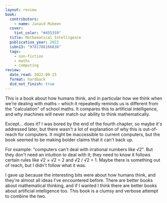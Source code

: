 ```yaml
---
layout: review
book:
  contributors:
    - name: Junaid Mubeen
  cover:
    tint_color: "#455359"
  title: Mathematical Intelligence
  publication_year: 2022
  isbn13: "9781788166836"
  tags:
    - non-fiction
    - maths
    - computing
review:
  date_read: 2022-09-25
  format: hardback
  did_not_finish: true
---
```


This is a book about how humans think, and in particular how we think when we're dealing with maths – which it repeatedly reminds us is different from the "calculation" of school maths.
It compares this to artificial intelligence, and why machines will never match our ability to think mathematically.

Except… does it?
I was bored by the end of the fourth chapter, so maybe it's addressed later, but there wasn't a lot of explanation of why this is out-of-reach for computers.
It might be inaccessible to current computers, but the book seemed to be making bolder claims that it can't back up.

For example: "computers can't deal with irrational numbers like &radic;2".
But they don't need an intuition to deal with it; they need to know it follows certain rules like &radic;2 &times; &radic;2 = 2 and &radic;2 / &radic;2 = 1.
Maybe there is something out of reach, but I didn't follow what it was.

I gave up because the interesting bits were about how humans think, and they're almost all ideas I've encountered before.
There are better books about mathematical thinking, and if I wanted I think there are better books about artificial intelligence too.
This book is a clumsy and verbose attempt to combine the two.

